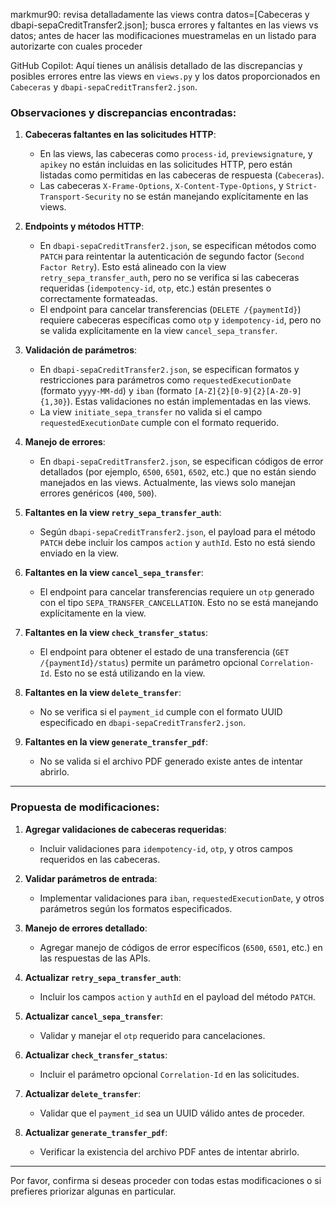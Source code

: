 markmur90: revisa detalladamente las views contra datos=[Cabeceras y dbapi-sepaCreditTransfer2.json]; busca errores y faltantes en las views vs datos; antes de hacer las modificaciones muestramelas en un listado para autorizarte con cuales proceder

GitHub Copilot: Aquí tienes un análisis detallado de las discrepancias y posibles errores entre las views en `views.py` y los datos proporcionados en `Cabeceras` y `dbapi-sepaCreditTransfer2.json`. 

### Observaciones y discrepancias encontradas:

1. **Cabeceras faltantes en las solicitudes HTTP**:
   - En las views, las cabeceras como `process-id`, `previewsignature`, y `apikey` no están incluidas en las solicitudes HTTP, pero están listadas como permitidas en las cabeceras de respuesta (`Cabeceras`).
   - Las cabeceras `X-Frame-Options`, `X-Content-Type-Options`, y `Strict-Transport-Security` no se están manejando explícitamente en las views.

2. **Endpoints y métodos HTTP**:
   - En `dbapi-sepaCreditTransfer2.json`, se especifican métodos como `PATCH` para reintentar la autenticación de segundo factor (`Second Factor Retry`). Esto está alineado con la view `retry_sepa_transfer_auth`, pero no se verifica si las cabeceras requeridas (`idempotency-id`, `otp`, etc.) están presentes o correctamente formateadas.
   - El endpoint para cancelar transferencias (`DELETE /{paymentId}`) requiere cabeceras específicas como `otp` y `idempotency-id`, pero no se valida explícitamente en la view `cancel_sepa_transfer`.

3. **Validación de parámetros**:
   - En `dbapi-sepaCreditTransfer2.json`, se especifican formatos y restricciones para parámetros como `requestedExecutionDate` (formato `yyyy-MM-dd`) y `iban` (formato `[A-Z]{2}[0-9]{2}[A-Z0-9]{1,30}`). Estas validaciones no están implementadas en las views.
   - La view `initiate_sepa_transfer` no valida si el campo `requestedExecutionDate` cumple con el formato requerido.

4. **Manejo de errores**:
   - En `dbapi-sepaCreditTransfer2.json`, se especifican códigos de error detallados (por ejemplo, `6500`, `6501`, `6502`, etc.) que no están siendo manejados en las views. Actualmente, las views solo manejan errores genéricos (`400`, `500`).

5. **Faltantes en la view `retry_sepa_transfer_auth`**:
   - Según `dbapi-sepaCreditTransfer2.json`, el payload para el método `PATCH` debe incluir los campos `action` y `authId`. Esto no está siendo enviado en la view.

6. **Faltantes en la view `cancel_sepa_transfer`**:
   - El endpoint para cancelar transferencias requiere un `otp` generado con el tipo `SEPA_TRANSFER_CANCELLATION`. Esto no se está manejando explícitamente en la view.

7. **Faltantes en la view `check_transfer_status`**:
   - El endpoint para obtener el estado de una transferencia (`GET /{paymentId}/status`) permite un parámetro opcional `Correlation-Id`. Esto no se está utilizando en la view.

8. **Faltantes en la view `delete_transfer`**:
   - No se verifica si el `payment_id` cumple con el formato UUID especificado en `dbapi-sepaCreditTransfer2.json`.

9. **Faltantes en la view `generate_transfer_pdf`**:
   - No se valida si el archivo PDF generado existe antes de intentar abrirlo.

---

### Propuesta de modificaciones:

1. **Agregar validaciones de cabeceras requeridas**:
   - Incluir validaciones para `idempotency-id`, `otp`, y otros campos requeridos en las cabeceras.

2. **Validar parámetros de entrada**:
   - Implementar validaciones para `iban`, `requestedExecutionDate`, y otros parámetros según los formatos especificados.

3. **Manejo de errores detallado**:
   - Agregar manejo de códigos de error específicos (`6500`, `6501`, etc.) en las respuestas de las APIs.

4. **Actualizar `retry_sepa_transfer_auth`**:
   - Incluir los campos `action` y `authId` en el payload del método `PATCH`.

5. **Actualizar `cancel_sepa_transfer`**:
   - Validar y manejar el `otp` requerido para cancelaciones.

6. **Actualizar `check_transfer_status`**:
   - Incluir el parámetro opcional `Correlation-Id` en las solicitudes.

7. **Actualizar `delete_transfer`**:
   - Validar que el `payment_id` sea un UUID válido antes de proceder.

8. **Actualizar `generate_transfer_pdf`**:
   - Verificar la existencia del archivo PDF antes de intentar abrirlo.

---

Por favor, confirma si deseas proceder con todas estas modificaciones o si prefieres priorizar algunas en particular.